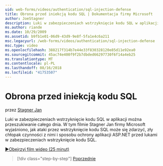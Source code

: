 ```yaml
---
uid: web-forms/videos/authentication/sql-injection-defense
title: Obrona przed iniekcją kodu SQL | Dokumentacja firmy Microsoft
author: JoeStagner
description: Luki w zabezpieczeniach wstrzyknięcie kodu SQL w aplikacji można przeszukiwanie całego dnia. W tym filmie Stagner Jan firmy Microsoft opisano, jak ataki przez wstrzyknięcie kodu SQL może happ...
ms.author: riande
ms.date: 10/29/2009
ms.assetid: b9fb1e01-06d9-43d9-9e8f-5fa1e4c6a211
msc.legacyurl: /web-forms/videos/authentication/sql-injection-defense
msc.type: video
ms.openlocfilehash: 388217f314b7e44e33f830328120e85d11e92ea0
ms.sourcegitcommit: 45ac74e400f9f2b7dbded66297730f6f14a4eb25
ms.translationtype: MT
ms.contentlocale: pl-PL
ms.lasthandoff: 08/16/2018
ms.locfileid: "41753507"
---
```

<a name="sql-injection-defense"></a>Obrona przed iniekcją kodu SQL
====================
przez [Stagner Jan](https://github.com/JoeStagner)

Luki w zabezpieczeniach wstrzyknięcie kodu SQL w aplikacji można przeszukiwanie całego dnia. W tym filmie Stagner Jan firmy Microsoft wyjaśniono, jak ataki przez wstrzyknięcie kodu SQL może się zdarzyć, zły chłopak czynności z nimi i sposobu ochrony aplikacji ASP.NET przed lukami w zabezpieczeniach wstrzyknięcie kodu SQL.

[&#9654;Obejrzyj film wideo (25 minut)](https://channel9.msdn.com/Blogs/ASP-NET-Site-Videos/sql-injection-defense)

> [!div class="step-by-step"]
> [Poprzednie](creating-inactive-users.md)
